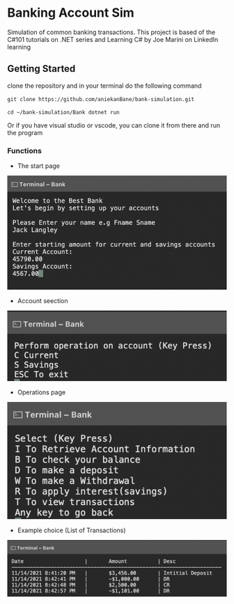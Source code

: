 # Banking Account Sim
Simulation of common banking transactions.
This project is based of the C#101 tutorials on .NET series and Learning C# by Joe Marini on LinkedIn learning

## Getting Started
clone the repository and in your terminal do the following command

```
git clone https://github.com/aniekanBane/bank-simulation.git
```
```
cd ~/bank-simulation/Bank dotnet run
```
Or if you have visual studio or vscode, you can clone it from there and run the program

### Functions
- The start page

![startpage](https://github.com/aniekanBane/bank-simulation/blob/master/Bank/Images/start.png)

- Account seection

![accounts](https://github.com/aniekanBane/bank-simulation/blob/master/Bank/Images/accounts.png)

- Operations page

![selection](https://github.com/aniekanBane/bank-simulation/blob/master/Bank/Images/selection.png)

- Example choice (List of Transactions)

![transcastions](https://github.com/aniekanBane/bank-simulation/blob/master/Bank/Images/transactions.png)
